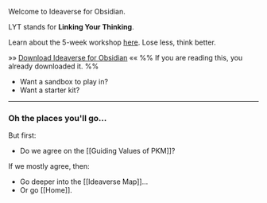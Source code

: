 Welcome to Ideaverse for Obsidian. 

LYT stands for **Linking Your Thinking**.

Learn about the 5-week workshop [here](https://www.linkingyourthinking.com/waitlist). Lose less, think better.

»» [Download Ideaverse for Obsidian](https://www.linkingyourthinking.com/myideaverse/start) «« 
%% If you are reading this, you already downloaded it. %%

- Want a sandbox to play in?
- Want a starter kit?

---
### Oh the places you'll go...
But first:

- Do we agree on the [[Guiding Values of PKM]]?

If we mostly agree, then:

- Go deeper into the [[Ideaverse Map]]...
- Or go [[Home]].